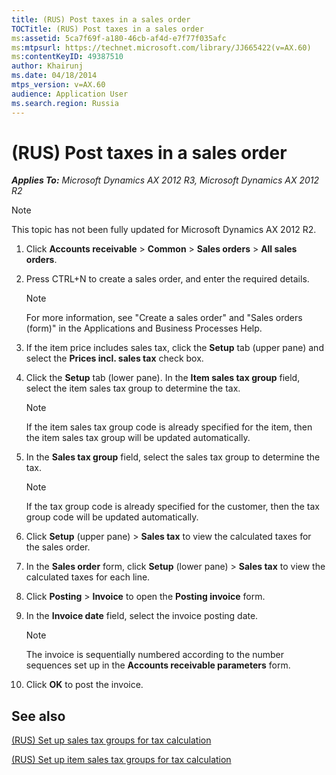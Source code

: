 ```yaml
---
title: (RUS) Post taxes in a sales order
TOCTitle: (RUS) Post taxes in a sales order
ms:assetid: 5ca7f69f-a180-46cb-af4d-e7f77f035afc
ms:mtpsurl: https://technet.microsoft.com/library/JJ665422(v=AX.60)
ms:contentKeyID: 49387510
author: Khairunj
ms.date: 04/18/2014
mtps_version: v=AX.60
audience: Application User
ms.search.region: Russia
---
```


# (RUS) Post taxes in a sales order 


_**Applies To:** Microsoft Dynamics AX 2012 R3, Microsoft Dynamics AX 2012 R2_


> [!NOTE]
> <P>This topic has not been fully updated for Microsoft Dynamics AX 2012 R2.</P>



1.  Click **Accounts receivable** \> **Common** \> **Sales orders** \> **All sales orders**.

2.  Press CTRL+N to create a sales order, and enter the required details.
    

    > [!NOTE]
    > <P>For more information, see "Create a sales order" and "Sales orders (form)" in the Applications and Business Processes Help.</P>



3.  If the item price includes sales tax, click the **Setup** tab (upper pane) and select the **Prices incl. sales tax** check box.

4.  Click the **Setup** tab (lower pane). In the **Item sales tax group** field, select the item sales tax group to determine the tax.
    

    > [!NOTE]
    > <P>If the item sales tax group code is already specified for the item, then the item sales tax group will be updated automatically.</P>



5.  In the **Sales tax group** field, select the sales tax group to determine the tax.
    

    > [!NOTE]
    > <P>If the tax group code is already specified for the customer, then the tax group code will be updated automatically.</P>



6.  Click **Setup** (upper pane) \> **Sales tax** to view the calculated taxes for the sales order.

7.  In the **Sales order** form, click **Setup** (lower pane) \> **Sales tax** to view the calculated taxes for each line.

8.  Click **Posting** \> **Invoice** to open the **Posting invoice** form.

9.  In the **Invoice date** field, select the invoice posting date.
    

    > [!NOTE]
    > <P>The invoice is sequentially numbered according to the number sequences set up in the <STRONG>Accounts receivable parameters</STRONG> form.</P>



10. Click **OK** to post the invoice.

## See also

[(RUS) Set up sales tax groups for tax calculation](rus-set-up-sales-tax-groups-for-tax-calculation.md)

[(RUS) Set up item sales tax groups for tax calculation](rus-set-up-item-sales-tax-groups-for-tax-calculation.md)

  


